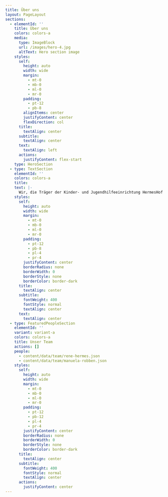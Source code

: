 ```yaml
---
title: Über uns
layout: PageLayout
sections:
  - elementId: ''
    title: Über uns
    colors: colors-a
    media:
      type: ImageBlock
      url: /images/hero-4.jpg
      altText: Hero section image
    styles:
      self:
        height: auto
        width: wide
        margin:
          - mt-0
          - mb-0
          - ml-0
          - mr-0
        padding:
          - pt-12
          - pb-8
        alignItems: center
        justifyContent: center
        flexDirection: col
      title:
        textAlign: center
      subtitle:
        textAlign: center
      text:
        textAlign: left
      actions:
        justifyContent: flex-start
    type: HeroSection
  - type: TextSection
    elementId: ''
    colors: colors-a
    title:
    text: |-
      Wir, die Träger der Kinder- und Jugendhilfeeinrichtung HermesHof GmbH sind Manuela Robben (55 Jahre, systemische Beraterin und Therapeutin, praktische Betriebswirtin Heilerziehungspflegerin) und Rene Hermes (29 Jahre, Sozialpädagoge B.A. und Erzieher). Wir kennen uns aus einem gemeinsamen Arbeitskontext und haben in diesem festgestellt, dass wir ein gut funktionierendes Team darstellen. Die pädagogischen Grundsätze, Werte und Normen sowie das humanistische Menschenbild stimmen überein und sind, neben dem Bedürfnis nach einer neuen beruflichen Veränderung/Herausforderung der Anlass dafür, gemeinsam einen neuen beruflichen Weg einzuschlagen. Wir setzen in unserer Kinder- und Jugendhilfeeinrichtung HermesHof GmbH unser umfangreiches Erfahrungs- und Fachwissen, gepaart mit unserer Eigenmotivation ein und bieten Kindern und Jugendlichen die Chance,  in einem geschützten Rahmen heranzuwachsen.
    styles:
      self:
        height: auto
        width: wide
        margin:
          - mt-0
          - mb-0
          - ml-0
          - mr-0
        padding:
          - pt-12
          - pb-8
          - pl-4
          - pr-4
        justifyContent: center
        borderRadius: none
        borderWidth: 0
        borderStyle: none
        borderColor: border-dark
      title:
        textAlign: center
      subtitle:
        fontWeight: 400
        fontStyle: normal
        textAlign: center
      text:
        textAlign: center
  - type: FeaturedPeopleSection
    elementId: ''
    variant: variant-a
    colors: colors-a
    title: Unser Team
    actions: []
    people:
      - content/data/team/rene-hermes.json
      - content/data/team/manuela-robben.json
    styles:
      self:
        height: auto
        width: wide
        margin:
          - mt-0
          - mb-0
          - ml-0
          - mr-0
        padding:
          - pt-12
          - pb-12
          - pl-4
          - pr-4
        justifyContent: center
        borderRadius: none
        borderWidth: 0
        borderStyle: none
        borderColor: border-dark
      title:
        textAlign: center
      subtitle:
        fontWeight: 400
        fontStyle: normal
        textAlign: center
      actions:
        justifyContent: center
---
```

